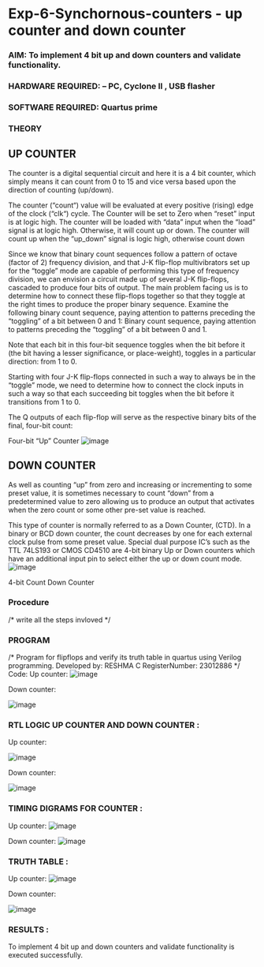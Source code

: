 # Exp-6-Synchornous-counters - up counter and down counter 
### AIM: To implement 4 bit up and down counters and validate  functionality.
### HARDWARE REQUIRED:  – PC, Cyclone II , USB flasher
### SOFTWARE REQUIRED:   Quartus prime
### THEORY 

## UP COUNTER 
The counter is a digital sequential circuit and here it is a 4 bit counter, which simply means it can count from 0 to 15 and vice versa based upon the direction of counting (up/down). 

The counter (“count“) value will be evaluated at every positive (rising) edge of the clock (“clk“) cycle.
The Counter will be set to Zero when “reset” input is at logic high.
The counter will be loaded with “data” input when the “load” signal is at logic high. Otherwise, it will count up or down.
The counter will count up when the “up_down” signal is logic high, otherwise count down

Since we know that binary count sequences follow a pattern of octave (factor of 2) frequency division, and that J-K flip-flop multivibrators set up for the “toggle” mode are capable of performing this type of frequency division, we can envision a circuit made up of several J-K flip-flops, cascaded to produce four bits of output.
The main problem facing us is to determine how to connect these flip-flops together so that they toggle at the right times to produce the proper binary sequence.
Examine the following binary count sequence, paying attention to patterns preceding the “toggling” of a bit between 0 and 1:
Binary count sequence, paying attention to patterns preceding the “toggling” of a bit between 0 and 1.

Note that each bit in this four-bit sequence toggles when the bit before it (the bit having a lesser significance, or place-weight), toggles in a particular direction: from 1 to 0.



 
 

Starting with four J-K flip-flops connected in such a way to always be in the “toggle” mode, we need to determine how to connect the clock inputs in such a way so that each succeeding bit toggles when the bit before it transitions from 1 to 0.

The Q outputs of each flip-flop will serve as the respective binary bits of the final, four-bit count:

 
 

Four-bit “Up” Counter
![image](https://user-images.githubusercontent.com/36288975/169644758-b2f4339d-9532-40c5-af40-8f4f8c942e2c.png)



## DOWN COUNTER 

As well as counting “up” from zero and increasing or incrementing to some preset value, it is sometimes necessary to count “down” from a predetermined value to zero allowing us to produce an output that activates when the zero count or some other pre-set value is reached.

This type of counter is normally referred to as a Down Counter, (CTD). In a binary or BCD down counter, the count decreases by one for each external clock pulse from some preset value. Special dual purpose IC’s such as the TTL 74LS193 or CMOS CD4510 are 4-bit binary Up or Down counters which have an additional input pin to select either the up or down count mode.
![image](https://user-images.githubusercontent.com/36288975/169644844-1a14e123-7228-4ed8-81a9-eb937dff4ac8.png)


4-bit Count Down Counter
### Procedure
/* write all the steps invloved */



### PROGRAM 
/*
Program for flipflops  and verify its truth table in quartus using Verilog programming.
Developed by: RESHMA C
RegisterNumber:  23012886
*/
Code:
Up counter:
![image](https://github.com/RESHMA22C/Exp-7-Synchornous-counters-/assets/147474426/e81d9b4a-af73-4383-bad1-90f3978c79c2)

Down counter:

![image](https://github.com/RESHMA22C/Exp-7-Synchornous-counters-/assets/147474426/501f11b1-e8c4-4c55-957c-a5f1f86fb582)



### RTL LOGIC UP COUNTER AND DOWN COUNTER :
Up counter:

![image](https://github.com/RESHMA22C/Exp-7-Synchornous-counters-/assets/147474426/83129b03-1c81-4d05-ac55-cdbd7648509a)


Down counter:

![image](https://github.com/RESHMA22C/Exp-7-Synchornous-counters-/assets/147474426/2374d220-6af4-40df-967c-c78b752f3f89)





### TIMING DIGRAMS FOR COUNTER  :
Up counter:
![image](https://github.com/RESHMA22C/Exp-7-Synchornous-counters-/assets/147474426/67b1eaa1-1e73-4d2b-bcb1-fccfdf51b86d)

Down counter:
![image](https://github.com/RESHMA22C/Exp-7-Synchornous-counters-/assets/147474426/e53346a6-6a7b-4e1e-b315-53d70e5a5a5e)



### TRUTH TABLE :
Up counter:
![image](https://github.com/RESHMA22C/Exp-7-Synchornous-counters-/assets/147474426/d789cdde-5867-4b66-b151-0578723a6fcf)


Down counter:

![image](https://github.com/RESHMA22C/Exp-7-Synchornous-counters-/assets/147474426/6fb1ceb4-c2fa-4d88-ad4d-0a7e2c271b7c)


### RESULTS :
 To implement 4 bit up and down counters and validate  functionality is executed successfully.
